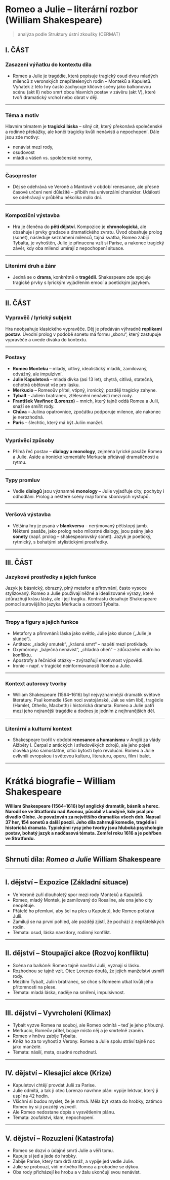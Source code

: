 # Romeo a Julie – literární rozbor (William Shakespeare)
> analýza podle Struktury ústní zkoušky (CERMAT)

## I. ČÁST

### Zasazení výňatku do kontextu díla


- Romeo a Julie je tragédie, která popisuje tragický osud dvou mladých milenců z veronských znepřátelených rodin – Monteků a Kapuletů. Vyňatek z této hry často zachycuje klíčové scény jako balkonovou scénu (akt II) nebo smrt obou hlavních postav v závěru (akt V), které tvoří dramatický vrchol nebo obrat v ději.
---

### Téma a motiv

Hlavním tématem je **tragická láska** – silný cit, který překonává společenské a rodinné překážky, ale končí tragicky kvůli nenávisti a nepochopení. Dále jsou zde motivy:
  - nenávist mezi rody,
  - osudovost
  - mládí a vášeň vs. společenské normy,
---

### Časoprostor

- Děj se odehrává ve Veroně a Mantově v období renesance, ale přesné časové určení není důležité – příběh má univerzální charakter. Události se odehrávají v průběhu několika málo dní.

---

### Kompoziční výstavba

- Hra je členěna do **pěti dějství**. Kompozice je **chronologická**, ale obsahuje i prvky gradace a dramatického zvratu. Úvod obsahuje prolog (sonet), následuje seznámení milenců, tajná svatba, Romeo zabíjí Tybalta, je vyhoštěn, Julie je přinucena vzít si Parise, a nakonec tragický závěr, kdy oba milenci umírají z nepochopení situace.

---

### Literární druh a žánr

- Jedná se o **drama**, konkrétně o **tragédii**. Shakespeare zde spojuje tragické prvky s lyrickým vyjádřením emocí a poetickým jazykem.

****

## II. ČÁST

### Vypravěč / lyrický subjekt

Hra neobsahuje klasického vypravěče. Děj je předáván výhradně **replikami postav**. Úvodní prolog v podobě sonetu má formu „sboru“, který zastupuje vypravěče a uvede diváka do kontextu.

---

### Postavy

- **Romeo Monteku** – mladý, citlivý, idealistický mladík, zamilovaný, odvážný, ale impulzivní.
- **Julie Kapuletová** – mladá dívka (asi 13 let), chytrá, citlivá, statečná, ochotná obětovat vše pro lásku.
- **Merkucio** – Romeoův přítel, vtipný, ironický, později tragicky zahyne.
- **Tybalt** – Juliein bratranec, ztělesnění nenávisti mezi rody.
- **František Vavřinec (Lorenzo)** – mnich, který tajně oddá Romea a Julii, snaží se smířit rody.
- **Chůva** – Juliina opatrovnice, zpočátku podporuje milence, ale nakonec je nerozhodná.
- **Paris** – šlechtic, který má být Juliin manžel.


---

### Vyprávěcí způsoby

- Přímá řeč postav – **dialogy a monology**, zejména lyrické pasáže Romea a Julie. Aside a ironické komentáře Merkucia přidávají dramatičnosti a rytmu.

---

### Typy promluv

- Vedle **dialogů** jsou významné **monology** – Julie vyjadřuje city, pochyby i odhodlání. Prolog a některé scény mají formu sborových výstupů.

---


### Veršová výstavba

- Většina hry je psaná v **blankversu** – nerýmovaný pětistopý jamb. Některé pasáže, jako prolog nebo milostné dialogy, jsou psány jako **sonety** (např. prolog – shakespearovský sonet). Jazyk je poetický, rytmický, s bohatými stylistickými prostředky.

---


## III. ČÁST

### Jazykové prostředky a jejich funkce

Jazyk je básnický, obrazný, plný metafor a přirovnání, často vysoce stylizovaný. Romeo a Julie používají něžné a idealizované výrazy, které zdůrazňují krásu lásky, ale i její tragiku. Kontrastu dosahuje Shakespeare pomocí surovějšího jazyka Merkucia a ostrosti Tybalta.

--- 

### Tropy a figury a jejich funkce

- Metafory a přirovnání: láska jako světlo, Julie jako slunce („Julie je slunce“).
- Antiteze: „sladký smutek“, „krásná smrt“ – napětí mezi protiklady.
- Oxymórony: „báječná nenávist“, „chladná oheň“ – zdůraznění vnitřního konfliktu.
- Apostrofy a řečnické otázky – zvýrazňují emotivnost výpovědi.
- Ironie – např. v tragické neinformovanosti Romea a Julie.

---

### Kontext autorovy tvorby

- William Shakespeare (1564–1616) byl nejvýznamnější dramatik světové literatury. Psal komedie (Sen noci svatojánské, Jak se vám líbí), tragédie (Hamlet, Othello, Macbeth) i historická dramata. Romeo a Julie patří mezi jeho nejranější tragédie a dodnes je jedním z nejhranějších děl.

---


### Literární a kulturní kontext

- Shakespeare tvořil v období **renesance a humanismu** v Anglii za vlády Alžběty I. Čerpal z antických i středověkých zdrojů, ale jeho pojetí člověka jako samostatné, cítící bytosti bylo revoluční. Romeo a Julie ovlivnili evropskou i světovou kulturu, literaturu, operu, film i balet.

****

# Krátká biografie – William Shakespeare

**William Shakespeare (1564–1616) byl anglický dramatik, básník a herec. Narodil se ve Stratfordu nad Avonou, působil v Londýně, kde psal pro divadlo Globe. Je považován za největšího dramatika všech dob. Napsal 37 her, 154 sonetů a další poezii.
Jeho díla zahrnují komedie, tragédie i historická dramata. Typickými rysy jeho tvorby jsou hluboká psychologie postav, bohatý jazyk a nadčasová témata. Zemřel roku 1616 a je pohřben ve Stratfordu.**

****

## Shrnutí díla: *Romeo a Julie* William Shakespeare

---
## I. dějství – Expozice (Základní situace)

-    Ve Veroně zuří dlouholetý spor mezi rody Monteků a Kapuletů.
-    Romeo, mladý Montek, je zamilovaný do Rosaline, ale ona jeho city neopětuje.
-    Přátelé ho přemluví, aby šel na ples u Kapuletů, kde Romeo potkává Julii.
-    Zamilují se na první pohled, ale později zjistí, že pochází z nepřátelských rodin.
-    Témata: osud, láska navzdory, rodinný konflikt.

---

## II. dějství – Stoupající akce (Rozvoj konfliktu)

- Scéna na balkóně: Romeo tajně navštíví Julii, vyznají si lásku.
- Rozhodnou se tajně vzít. Otec Lorenzo doufá, že jejich manželství usmíří rody.
- Mezitím Tybalt, Juliin bratranec, se chce s Romeem utkat kvůli jeho přítomnosti na plese.
- Témata: mladá láska, naděje na smíření, impulsivnost.

---

##  III. dějství – Vyvrcholení (Klimax)

- Tybalt vyzve Romea na souboj, ale Romeo odmítá – teď je jeho příbuzný.
- Merkucio, Romeův přítel, bojuje místo něj a je smrtelně zraněn.
- Romeo v hněvu zabije Tybalta.
- Kněz ho za to vyhostí z Verony. Romeo a Julie spolu stráví tajně noc jako manželé.
- Témata: násilí, msta, osudné rozhodnutí.

---

## IV. dějství – Klesající akce (Krize)

- Kapuletovi chtějí provdat Julii za Parise.
- Julie odmítá, a tak jí otec Lorenzo navrhne plán: vypije lektvar, který ji uspí na 42 hodin.
- Všichni si budou myslet, že je mrtvá. Měla být vzata do hrobky, zatímco Romeo by si ji později vyzvedl.
- Ale Romeo nedostane dopis s vysvětlením plánu.
- Témata: zoufalství, klam, nepochopení.

---

## V. dějství – Rozuzlení (Katastrofa)

- Romeo se dozví o údajné smrti Julie a věří tomu.
- Kupuje si jed a jede do hrobky.
- Zabije Parise, který tam drží stráž, a vypije jed vedle Julie.
- Julie se probouzí, vidí mrtvého Romea a probodne se dýkou.
- Oba rody přicházejí ke hrobu a v žalu ukončují svou nenávist.